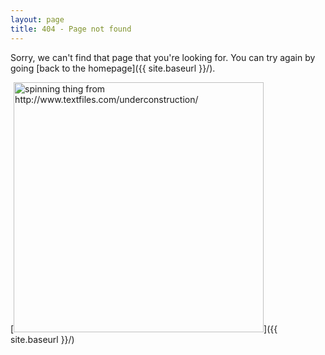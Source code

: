 ```yaml
---
layout: page
title: 404 - Page not found
---
```


Sorry, we can't find that page that you're looking for. You can try again by going [back to the homepage]({{ site.baseurl }}/).

[<img src="{{ site.baseurl }}/images/404construction.jpg" alt="spinning thing from http://www.textfiles.com/underconstruction/" style="width: 400px;"/>]({{ site.baseurl }}/)


